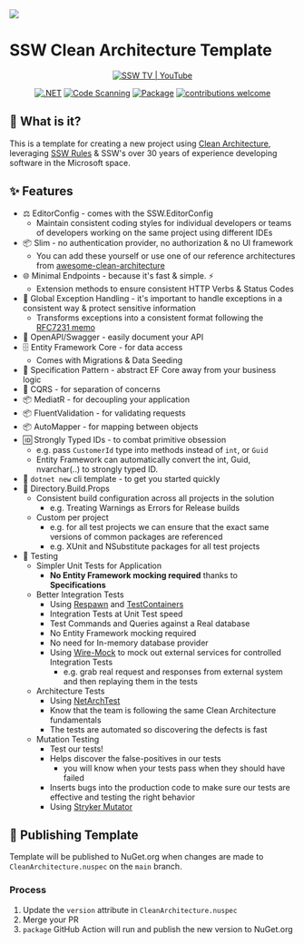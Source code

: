 <img src="https://raw.githubusercontent.com/SSWConsulting/SSW.Rules.Content/main/_docs/images/ssw-banner.png">

# SSW Clean Architecture Template



<div align="center">

[![SSW TV | YouTube](https://img.shields.io/youtube/channel/views/UCBFgwtV9lIIhvoNh0xoQ7Pg?label=SSW%20TV%20%7C%20Views&style=social)](https://youtube.com/@SSWTV)


[![.NET](https://github.com/SSWConsulting/SSW.CleanArchitecture/actions/workflows/dotnet.yml/badge.svg)](https://github.com/SSWConsulting/SSW.CleanArchitecture/actions/workflows/dotnet.yml)
[![Code Scanning](https://github.com/SSWConsulting/SSW.CleanArchitecture/actions/workflows/codeql.yml/badge.svg)](https://github.com/SSWConsulting/SSW.CleanArchitecture/actions/workflows/codeql.yml)
[![Package](https://github.com/SSWConsulting/SSW.CleanArchitecture/actions/workflows/package.yml/badge.svg)](https://github.com/SSWConsulting/SSW.CleanArchitecture/actions/workflows/package.yml)
[![contributions welcome](https://img.shields.io/badge/contributions-welcome-brightgreen.svg?style=flat)](https://github.com/dwyl/esta/issues)

</div>

## 🤔 What is it?

This is a template for creating a new project using [Clean Architecture](https://ssw.com.au/rules/rules-to-better-clean-architecture/), leveraging [SSW Rules](https://ssw.com.au/rules) & SSW's over 30 years of experience developing software in the Microsoft space. 

## ✨ Features

- ⚖️ EditorConfig - comes with the SSW.EditorConfig
  - Maintain consistent coding styles for individual developers or teams of developers working on the same project using different IDEs
- 📦 Slim - no authentication provider, no authorization & no UI framework
  - You can add these yourself or use one of our reference architectures from [awesome-clean-architecture](https://github.com/SSWConsulting/awesome-clean-architecture)
- 🌐 Minimal Endpoints - because it's fast & simple. ⚡
  - Extension methods to ensure consistent HTTP Verbs & Status Codes
- 🔑 Global Exception Handling - it's important to handle exceptions in a consistent way & protect sensitive information
  - Transforms exceptions into a consistent format following the [RFC7231 memo](https://datatracker.ietf.org/doc/html/rfc7231#section-6.1) 
- 📝 OpenAPI/Swagger - easily document your API
- 🗄️ Entity Framework Core - for data access
  - Comes with Migrations & Data Seeding
- 🧩 Specification Pattern - abstract EF Core away from your business logic
- 🔀 CQRS - for separation of concerns
- 📦 MediatR - for decoupling your application
- 📦 FluentValidation - for validating requests
- 📦 AutoMapper - for mapping between objects
- 🆔 Strongly Typed IDs - to combat primitive obsession
  - e.g. pass `CustomerId` type into methods instead of `int`, or `Guid`
  - Entity Framework can automatically convert the int, Guid, nvarchar(..) to strongly typed ID.
- 🔨 `dotnet new` cli template - to get you started quickly
- 📁 Directory.Build.Props
  - Consistent build configuration across all projects in the solution
    - e.g. Treating Warnings as Errors for Release builds
  - Custom per project
    - e.g. for all test projects we can ensure that the exact same versions of common packages are referenced
    - e.g. XUnit and NSubstitute packages for all test projects
- 🧪 Testing
  - Simpler Unit Tests for Application
    - **No Entity Framework mocking required** thanks to **Specifications**
  - Better Integration Tests
    - Using [Respawn](https://github.com/jbogard/Respawn) and [TestContainers](https://dotnet.testcontainers.org/)
    - Integration Tests at Unit Test speed
    - Test Commands and Queries against a Real database
    - No Entity Framework mocking required
    - No need for In-memory database provider
    - Using [Wire-Mock](https://wiremock.org/) to mock out external services for controlled Integration Tests
      - e.g. grab real request and responses from external system and then replaying them in the tests
  - Architecture Tests
    - Using [NetArchTest](https://github.com/BenMorris/NetArchTest)
    - Know that the team is following the same Clean Architecture fundamentals
    - The tests are automated so discovering the defects is fast
  - Mutation Testing
    - Test our tests!
    - Helps discover the false-positives in our tests
      - you will know when your tests pass when they should have failed
    - Inserts bugs into the production code to make sure our tests are effective and testing the right behavior
    - Using [Stryker Mutator](https://stryker-mutator.io/)

## 🚀 Publishing Template

Template will be published to NuGet.org when changes are made to `CleanArchitecture.nuspec` on the `main` branch.

### Process

1. Update the `version` attribute in `CleanArchitecture.nuspec`
2. Merge your PR
3. `package` GitHub Action will run and publish the new version to NuGet.org